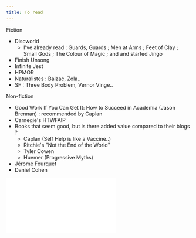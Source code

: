 ```yaml
---
title: To read
---
```


Fiction  
- Discworld
	- I've already read : Guards, Guards ; Men at Arms ; Feet of Clay ; Small Gods ; The Colour of Magic ; and and started Jingo
- Finish Unsong
- Infinite Jest
- HPMOR  
- Naturalistes : Balzac, Zola..
- SF : Three Body Problem, Vernor Vinge..

Non-fiction
- Good Work If You Can Get It: How to Succeed in Academia (Jason Brennan) : recommended by Caplan
- Carnegie's HTWFAIP
- Books that seem good, but is there added value compared to their blogs ? 
	- Caplan (Self Help is like a Vaccine..)
	- Ritchie's "Not the End of the World"
	- Tyler Cowen
	- Huemer (Progressive Myths)
- Jérome Fourquet
- Daniel Cohen


![Discworld reading order](/assets/discworld.pdf)